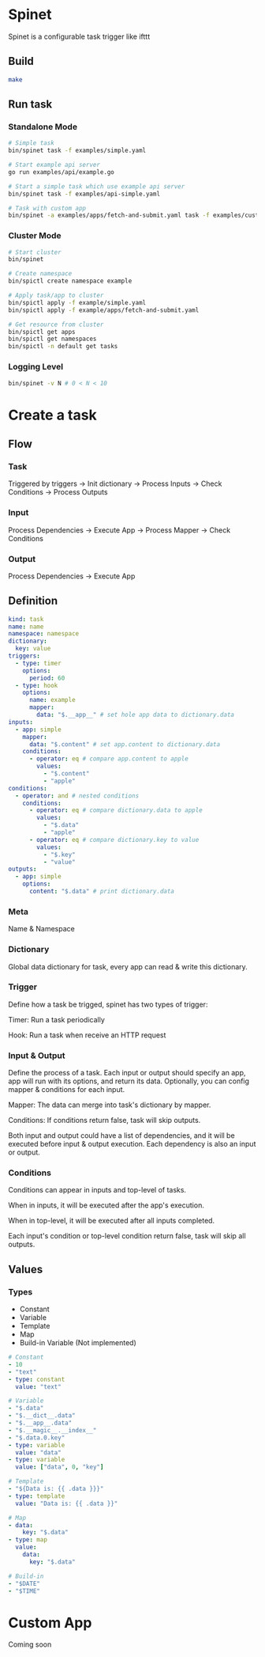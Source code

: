 # Spinet

Spinet is a configurable task trigger like ifttt

## Build
``` bash
make
```
## Run task
### Standalone Mode
``` bash
# Simple task
bin/spinet task -f examples/simple.yaml

# Start example api server
go run examples/api/example.go

# Start a simple task which use example api server
bin/spinet task -f examples/api-simple.yaml

# Task with custom app
bin/spinet -a examples/apps/fetch-and-submit.yaml task -f examples/custom-app.yaml
```

### Cluster Mode
```bash
# Start cluster
bin/spinet

# Create namespace
bin/spictl create namespace example

# Apply task/app to cluster
bin/spictl apply -f example/simple.yaml
bin/spictl apply -f example/apps/fetch-and-submit.yaml

# Get resource from cluster
bin/spictl get apps
bin/spictl get namespaces
bin/spictl -n default get tasks
```

### Logging Level
```bash
bin/spinet -v N # 0 < N < 10
```

# Create a task

## Flow

### Task

Triggered by triggers → Init dictionary → Process Inputs → Check Conditions → Process Outputs

### Input

Process Dependencies →  Execute App → Process Mapper → Check Conditions

### Output

Process Dependencies → Execute App

## Definition

```yaml
kind: task
name: name
namespace: namespace
dictionary:
  key: value
triggers:
  - type: timer
    options:
      period: 60
  - type: hook
    options:
      name: example
      mapper:
        data: "$.__app__" # set hole app data to dictionary.data
inputs:
  - app: simple
    mapper:
      data: "$.content" # set app.content to dictionary.data
    conditions:
      - operator: eq # compare app.content to apple
        values:
          - "$.content"
          - "apple"
conditions:
  - operator: and # nested conditions
    conditions:
      - operator: eq # compare dictionary.data to apple
        values:
          - "$.data"
          - "apple"
      - operator: eq # compare dictionary.key to value
        values:
          - "$.key"
          - "value"
outputs:
  - app: simple
    options:
      content: "$.data" # print dictionary.data
```

### Meta

Name & Namespace

### Dictionary

Global data dictionary for task, every app can read & write this dictionary.

### Trigger

Define how a task be trigged, spinet has two types of trigger:

Timer: Run a task periodically

Hook: Run a task when receive an HTTP request

### Input & Output

Define the process of a task. Each input or output should specify an app, app will run with its options, and return its data. Optionally, you can config mapper & conditions for each input.

Mapper: The data can merge into task's dictionary by mapper.

Conditions: If conditions return false, task will skip outputs.

Both input and output could have a list of dependencies, and it will be executed before input & output execution. Each dependency is also an input or output.

### Conditions

Conditions can appear in inputs and top-level of tasks.

When in inputs, it will be executed after the app's execution.

When in top-level, it will be executed after all inputs completed.

Each input's condition or top-level condition return false, task will skip all outputs.

## Values

### Types

- Constant
- Variable
- Template
- Map
- Build-in Variable (Not implemented)

```yaml
# Constant
- 10
- "text"
- type: constant
  value: "text"

# Variable
- "$.data"
- "$.__dict__.data"
- "$.__app__.data"
- "$.__magic__.__index__"
- "$.data.0.key"
- type: variable
  value: "data"
- type: variable
  value: ["data", 0, "key"]

# Template
- "${Data is: {{ .data }}}"
- type: template
  value: "Data is: {{ .data }}"

# Map
- data:
    key: "$.data"
- type: map
  value:
    data:
      key: "$.data"

# Build-in
- "$DATE"
- "$TIME"
```

# Custom App
Coming soon